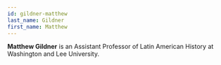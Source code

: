 ```yaml
---
id: gildner-matthew
last_name: Gildner
first_name: Matthew
---
```

**Matthew Gildner** is an Assistant Professor of Latin American History at Washington and Lee University.